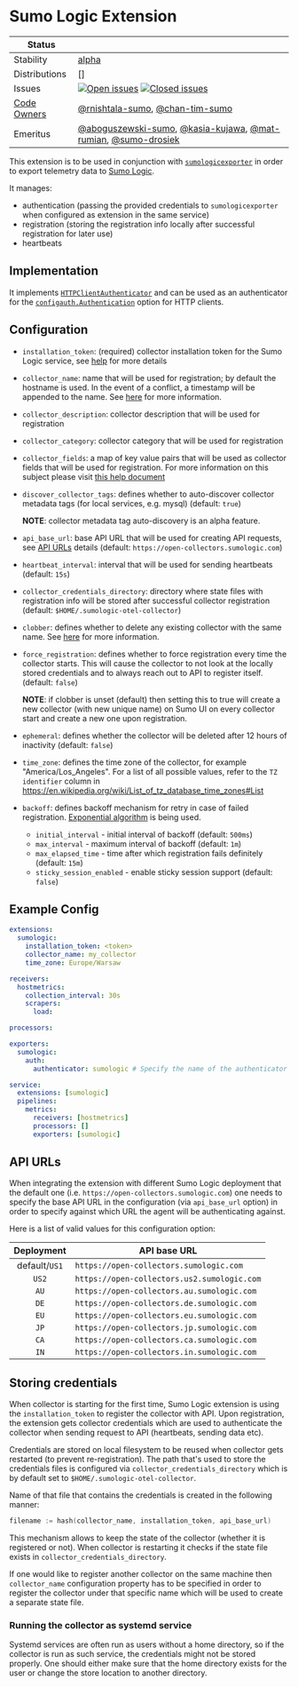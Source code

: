 # Sumo Logic Extension
<!-- status autogenerated section -->
| Status        |           |
| ------------- |-----------|
| Stability     | [alpha]  |
| Distributions | [] |
| Issues        | [![Open issues](https://img.shields.io/github/issues-search/open-telemetry/opentelemetry-collector-contrib?query=is%3Aissue%20is%3Aopen%20label%3Aextension%2Fsumologic%20&label=open&color=orange&logo=opentelemetry)](https://github.com/open-telemetry/opentelemetry-collector-contrib/issues?q=is%3Aopen+is%3Aissue+label%3Aextension%2Fsumologic) [![Closed issues](https://img.shields.io/github/issues-search/open-telemetry/opentelemetry-collector-contrib?query=is%3Aissue%20is%3Aclosed%20label%3Aextension%2Fsumologic%20&label=closed&color=blue&logo=opentelemetry)](https://github.com/open-telemetry/opentelemetry-collector-contrib/issues?q=is%3Aclosed+is%3Aissue+label%3Aextension%2Fsumologic) |
| [Code Owners](https://github.com/open-telemetry/opentelemetry-collector-contrib/blob/main/CONTRIBUTING.md#becoming-a-code-owner)    | [@rnishtala-sumo](https://www.github.com/rnishtala-sumo), [@chan-tim-sumo](https://www.github.com/chan-tim-sumo) |
| Emeritus      | [@aboguszewski-sumo](https://www.github.com/aboguszewski-sumo), [@kasia-kujawa](https://www.github.com/kasia-kujawa), [@mat-rumian](https://www.github.com/mat-rumian), [@sumo-drosiek](https://www.github.com/sumo-drosiek) |

[alpha]: https://github.com/open-telemetry/opentelemetry-collector/blob/main/docs/component-stability.md#alpha
<!-- end autogenerated section -->

This extension is to be used in conjunction with
[`sumologicexporter`][sumologicexporter] in order to export telemetry data to
[Sumo Logic][sumologic].

It manages:

- authentication (passing the provided credentials to `sumologicexporter`
  when configured as extension in the same service)
- registration (storing the registration info locally after successful registration
  for later use)
- heartbeats

[sumologicexporter]: ../../exporter/sumologicexporter/
[sumologic]: https://www.sumologic.com/

## Implementation

It implements [`HTTPClientAuthenticator`][httpclientauthenticator]
and can be used as an authenticator for the
[`configauth.Authentication`][configauth_authentication] option for HTTP clients.

[httpclientauthenticator]: https://github.com/open-telemetry/opentelemetry-collector/blob/2e84285efc665798d76773b9901727e8836e9d8f/config/configauth/clientauth.go#L34-L39
[configauth_authentication]: https://github.com/open-telemetry/opentelemetry-collector/blob/3f5c7180c51ed67a6f54158ede5e523822e9659e/config/configauth/configauth.go#L29-L33

## Configuration

- `installation_token`: (required) collector installation token for the Sumo Logic service, see
  [help][credentials_help] for more details
- `collector_name`: name that will be used for registration; by default the hostname is used. In the event of a conflict, a timestamp will be appended to the name. See [here][clobber] for more information.
- `collector_description`: collector description that will be used for registration
- `collector_category`: collector category that will be used for registration
- `collector_fields`: a map of key value pairs that will be used as collector
  fields that will be used for registration.
  For more information on this subject please visit [this help document][fields_help]
- `discover_collector_tags`: defines whether to auto-discover collector metadata
  tags (for local services, e.g. mysql) (default: `true`)

  **NOTE**: collector metadata tag auto-discovery is an alpha feature.
- `api_base_url`: base API URL that will be used for creating API requests,
  see [API URLs](#api-urls) details
  (default: `https://open-collectors.sumologic.com`)
- `heartbeat_interval`: interval that will be used for sending heartbeats
  (default: `15s`)
- `collector_credentials_directory`: directory where state files with registration
  info will be stored after successful collector registration
  (default: `$HOME/.sumologic-otel-collector`)
- `clobber`: defines whether to delete any existing collector with the same name. See [here][clobber] for more information.
- `force_registration`: defines whether to force registration every time the
  collector starts.
  This will cause the collector to not look at the locally stored credentials
  and to always reach out to API to register itself. (default: `false`)

  **NOTE**: if clobber is unset (default) then setting this to true will create
  a new collector (with new unique name) on Sumo UI on every collector start
  and create a new one upon registration.
- `ephemeral`: defines whether the collector will be deleted after 12 hours
  of inactivity (default: `false`)
- `time_zone`: defines the time zone of the collector, for example "America/Los_Angeles".
  For a list of all possible values, refer to the `TZ identifier` column in
  https://en.wikipedia.org/wiki/List_of_tz_database_time_zones#List
- `backoff`: defines backoff mechanism for retry in case of failed registration.
  [Exponential algorithm](https://pkg.go.dev/github.com/cenkalti/backoff/v4#ExponentialBackOff) is being used.
  - `initial_interval` - initial interval of backoff (default: `500ms`)
  - `max_interval` - maximum interval of backoff (default: `1m`)
  - `max_elapsed_time` - time after which registration fails definitely (default: `15m`)
  - `sticky_session_enabled` - enable sticky session support (default: `false`)

[credentials_help]: https://help.sumologic.com/docs/manage/security/installation-tokens
[fields_help]: https://help.sumologic.com/docs/manage/fields
[clobber]: https://help.sumologic.com/docs/send-data/installed-collectors/collector-installation-reference/force-collectors-name-clobber/

## Example Config

```yaml
extensions:
  sumologic:
    installation_token: <token>
    collector_name: my_collector
    time_zone: Europe/Warsaw

receivers:
  hostmetrics:
    collection_interval: 30s
    scrapers:
      load:

processors:

exporters:
  sumologic:
    auth:
      authenticator: sumologic # Specify the name of the authenticator extension

service:
  extensions: [sumologic]
  pipelines:
    metrics:
      receivers: [hostmetrics]
      processors: []
      exporters: [sumologic]
```

## API URLs

When integrating the extension with different Sumo Logic deployment that the
default one (i.e. `https://open-collectors.sumologic.com`) one needs to specify
the base API URL in the configuration (via `api_base_url` option) in order to
specify against which URL the agent will be authenticating against.

Here is a list of valid values for this configuration option:

|  Deployment   | API base URL                                |
|:-------------:|---------------------------------------------|
| default/`US1` | `https://open-collectors.sumologic.com`     |
|     `US2`     | `https://open-collectors.us2.sumologic.com` |
|     `AU`      | `https://open-collectors.au.sumologic.com`  |
|     `DE`      | `https://open-collectors.de.sumologic.com`  |
|     `EU`      | `https://open-collectors.eu.sumologic.com`  |
|     `JP`      | `https://open-collectors.jp.sumologic.com`  |
|     `CA`      | `https://open-collectors.ca.sumologic.com`  |
|     `IN`      | `https://open-collectors.in.sumologic.com`  |

## Storing credentials

When collector is starting for the first time, Sumo Logic extension is using the `installation_token`
to register the collector with API.
Upon registration, the extension gets collector credentials which are used to authenticate the collector
when sending request to API (heartbeats, sending data etc).

Credentials are stored on local filesystem to be reused when collector gets restarted (to prevent re-registration).
The path that's used to store the credentials files is configured via `collector_credentials_directory` which is by default
set to `$HOME/.sumologic-otel-collector`.

Name of that file that contains the credentials is created in the following manner:

```go
filename := hash(collector_name, installation_token, api_base_url)
```

This mechanism allows to keep the state of the collector (whether it is registered or not).
When collector is restarting it checks if the state file exists in `collector_credentials_directory`.

If one would like to register another collector on the same machine then `collector_name` configuration property
has to be specified in order to register the collector under that specific name which will be used to create
a separate state file.

### Running the collector as systemd service

Systemd services are often run as users without a home directory,
so if the collector is run as such service, the credentials might not be stored properly. One should either make sure that the home directory exists for the user
or change the store location to another directory.
